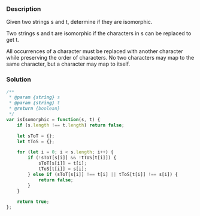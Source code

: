 ### Description

Given two strings s and t, determine if they are isomorphic.

Two strings s and t are isomorphic if the characters in s can be replaced to get t.

All occurrences of a character must be replaced with another character while preserving the order of characters. No two characters may map to the same character, but a character may map to itself.

### Solution
```js
/**
 * @param {string} s
 * @param {string} t
 * @return {boolean}
 */
var isIsomorphic = function(s, t) {
    if (s.length !== t.length) return false;

    let sToT = {};
    let tToS = {};

    for (let i = 0; i < s.length; i++) {
        if (!sToT[s[i]] && !tToS[t[i]]) {
            sToT[s[i]] = t[i];
            tToS[t[i]] = s[i];
        } else if (sToT[s[i]] !== t[i] || tToS[t[i]] !== s[i]) {
            return false;
        }
    }

    return true;
};
```
